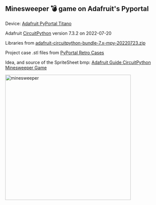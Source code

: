 ## Minesweeper 💣 game on Adafruit's Pyportal 

Device: [Adafruit PyPortal Titano](https://www.adafruit.com/product/4444)

Adafruit [CircuitPython](https://circuitpython.org/) version 7.3.2 on 2022-07-20

Libraries from [adafruit-circuitpython-bundle-7.x-mpy-20220723.zip](https://circuitpython.org/libraries)

Project case .stl files from [PyPortal Retro Cases](https://learn.adafruit.com/pyportal-retro-compys/)

Idea, and source of the SpriteSheet bmp: [Adafruit Guide CircuitPython Minesweeper Game](https://learn.adafruit.com/circuitpython-pyportal-minesweeper-game)

<img src='https://github.com/snkYmkrct/CircuitPython_Projects/blob/main/MineSweeper%20on%20PyPortal/Images/Minesweeper.png' alt='minesweeper' height='400'> 
